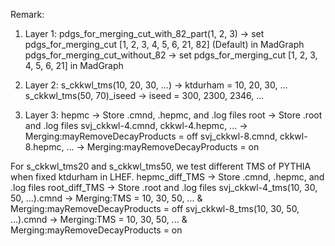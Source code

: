 Remark:
1. Layer 1:
pdgs_for_merging_cut_with_82_part(1, 2, 3) -> set pdgs_for_merging_cut [1, 2, 3, 4, 5, 6, 21, 82] (Default) in MadGraph
pdgs_for_merging_cut_without_82 -> set pdgs_for_merging_cut [1, 2, 3, 4, 5, 6, 21] in MadGraph

2. Layer 2:
s_ckkwl_tms(10, 20, 30, ...) -> ktdurham = 10, 20, 30, ...
s_ckkwl_tms(50, 70)_iseed -> iseed = 300, 2300, 2346, ...

3. Layer 3:
hepmc -> Store .cmnd, .hepmc, and .log files
root -> Store .root and .log files
svj_ckkwl-4.cmnd, ckkwl-4.hepmc, ... -> Merging:mayRemoveDecayProducts = off
svj_ckkwl-8.cmnd, ckkwl-8.hepmc, ... -> Merging:mayRemoveDecayProducts = on

For s_ckkwl_tms20 and s_ckkwl_tms50, we test different TMS of PYTHIA when fixed ktdurham in LHEF.
hepmc_diff_TMS -> Store .cmnd, .hepmc, and .log files
root_diff_TMS -> Store .root and .log files
svj_ckkwl-4_tms(10, 30, 50, ...).cmnd -> Merging:TMS = 10, 30, 50, ... & Merging:mayRemoveDecayProducts = off
svj_ckkwl-8_tms(10, 30, 50, ...).cmnd -> Merging:TMS = 10, 30, 50, ... & Merging:mayRemoveDecayProducts = on
